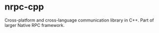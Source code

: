 # nrpc-cpp
Cross-platform and cross-language communication library in C++. Part of larger Native RPC framework.

